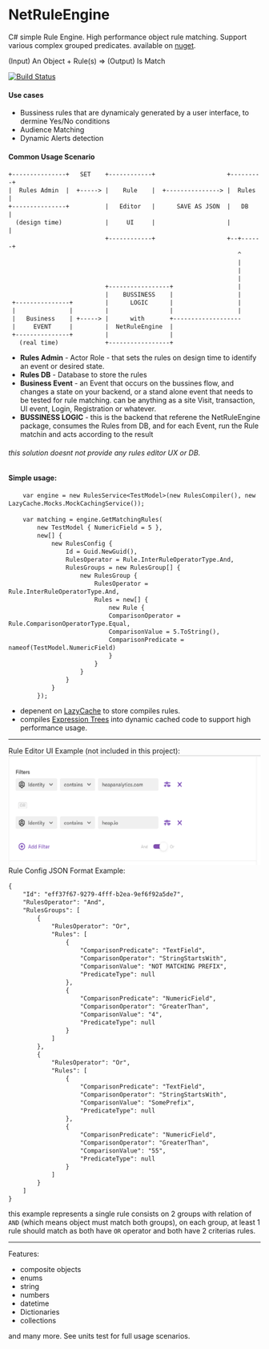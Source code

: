  NetRuleEngine
 ==============
C# simple Rule Engine. High performance object rule matching. Support various complex grouped predicates.
available on [nuget](https://www.nuget.org/packages/NetRuleEngine/).

(Input) An Object + Rule(s) => (Output) Is Match

[![Build Status](https://travis-ci.com/AmirSasson/NetRuleEngine.svg?branch=main)](https://travis-ci.com/AmirSasson/NetRuleEngine)

#### Use cases
- Bussiness rules that are dynamicaly generated by a user interface, to dermine Yes/No conditions
- Audience Matching
- Dynamic Alerts detection

#### Common Usage Scenario
```
+---------------+   SET    +------------+                    +---------+
|  Rules Admin  |  +-----> |    Rule    |  +---------------> |  Rules  |
+---------------+          |   Editor   |      SAVE AS JSON  |   DB    |
  (design time)            |     UI     |                    |         |
                           +------------+                    +--+------+
                                                                ^
                                                                |
                                                                |
                                                                |
                           +-----------------+                  |
                           |    BUSSINESS    |                  |
 +---------------+         |      LOGIC      |                  |
 |               |         |                 |                  |
 |   Business    | +-----> |      with       +-------------------
 |     EVENT     |         |  NetRuleEngine  |
 +---------------+         |                 |
   (real time)             +-----------------+

```
* **Rules Admin** - Actor Role - that sets the rules on design time to identify an event or desired state.
* **Rules DB** - Database to store the rules
* **Business Event** - an Event that occurs on the bussines flow, and changes a state on your backend, or a stand alone event that needs to be tested for rule matching. can be anything as a site Visit, transaction, UI event, Login, Registration or whatever.
* **BUSSINESS LOGIC** - this is the backend that referene the NetRuleEngine package, consumes the Rules from DB, and for each Event, run the Rule matchin and acts according to the result

###### this solution doesnt not provide any rules editor UX or DB.

#### Simple usage:

```
    var engine = new RulesService<TestModel>(new RulesCompiler(), new LazyCache.Mocks.MockCachingService());
            
    var matching = engine.GetMatchingRules(
        new TestModel { NumericField = 5 },
        new[] {
            new RulesConfig {
                Id = Guid.NewGuid(),
                RulesOperator = Rule.InterRuleOperatorType.And,
                RulesGroups = new RulesGroup[] {
                    new RulesGroup {
                        RulesOperator = Rule.InterRuleOperatorType.And,
                        Rules = new[] {
                            new Rule { 
                            ComparisonOperator = Rule.ComparisonOperatorType.Equal,
                            ComparisonValue = 5.ToString(),
                            ComparisonPredicate = nameof(TestModel.NumericField) 
                            }
                        }
                    }
                }
            }
        });
```

- depenent on [LazyCache](https://github.com/alastairtree/LazyCache) to store compiles rules.
- compiles [Expression Trees](https://docs.microsoft.com/en-us/dotnet/csharp/programming-guide/concepts/expression-trees/) into dynamic cached code to support high performance usage.

------------------
Rule Editor UI Example (not included in this project):  
![editor](/docs/rule-ui.png "example")  
Rule Config JSON Format Example:  
```
{
    "Id": "eff37f67-9279-4fff-b2ea-9ef6f92a5de7",
    "RulesOperator": "And",
    "RulesGroups": [
        {
            "RulesOperator": "Or",
            "Rules": [
                {
                    "ComparisonPredicate": "TextField",
                    "ComparisonOperator": "StringStartsWith",
                    "ComparisonValue": "NOT MATCHING PREFIX",
                    "PredicateType": null
                },
                {
                    "ComparisonPredicate": "NumericField",
                    "ComparisonOperator": "GreaterThan",
                    "ComparisonValue": "4",
                    "PredicateType": null
                }
            ]
        },
        {
            "RulesOperator": "Or",
            "Rules": [
                {
                    "ComparisonPredicate": "TextField",
                    "ComparisonOperator": "StringStartsWith",
                    "ComparisonValue": "SomePrefix",
                    "PredicateType": null
                },
                {
                    "ComparisonPredicate": "NumericField",
                    "ComparisonOperator": "GreaterThan",
                    "ComparisonValue": "55",
                    "PredicateType": null
                }
            ]
        }
    ]
}
```
this example represents a single rule consists on 2 groups with relation of `AND` (which means object must match both groups), on each group, at least 1 rule should match as both have `OR` operator and both have 2 criterias rules.

-----------------

Features:
- composite objects
- enums
- string
- numbers
- datetime
- Dictionaries
- collections

and many more. See units test for full usage scenarios.
